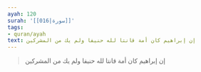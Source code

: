 ```yaml
---
ayah: 120
surah: '[[016|سورة]]'
tags:
- quran/ayah
text: إن إبراهيم كان أمة قانتا لله حنيفا ولم يك من المشركين
---
```

> إن إبراهيم كان أمة قانتا لله حنيفا ولم يك من المشركين

